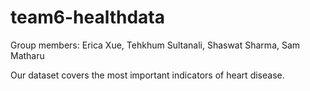 # team6-healthdata

Group members:  Erica Xue, Tehkhum Sultanali, Shaswat Sharma, Sam Matharu



Our dataset covers the most important indicators of heart disease.

